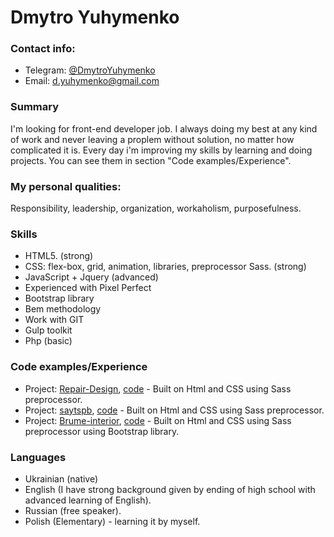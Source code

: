 # Dmytro Yuhymenko
### Contact info:

* Telegram: [@DmytroYuhymenko](https://t.me/DmytroYuhymenko)
* Email: d.yuhymenko@gmail.com

### Summary
   
   I'm looking for front-end developer job. I always doing my best at any kind of work and never leaving a proplem without solution, no      matter how complicated it is. Every day i'm improving my skills by learning and doing projects. You can see them in section "Code          examples/Experience".

### My personal qualities:
   
   Responsibility, leadership, organization, workaholism, purposefulness.
   
### Skills
   
   * HTML5. (strong)
   * CSS:  flex-box, grid, animation, libraries, preprocessor Sass. (strong)
   * JavaScript + Jquery (advanced)
   * Experienced with Pixel Perfect
   * Bootstrap library 
   * Bem methodology
   * Work with GIT
   * Gulp toolkit
   * Php (basic)
  
### Code examples/Experience
   
   * Project: [Repair-Design](https://chaosua-del.github.io/repair-desaign/src/), [code](https://github.com/chaosua-del/chaosua-del.github.io/tree/master/repair-desaign/src) - Built on Html and CSS using Sass preprocessor.
   * Project: [saytspb](https://chaosua-del.github.io/saytspb/src/), [code](https://github.com/chaosua-del/chaosua-del.github.io/tree/master/saytspb/src) - Built on Html and CSS using Sass preprocessor.
   * Project: [Brume-interior](https://chaosua-del.github.io/interiors/src/), [code](https://github.com/chaosua-del/chaosua-del.github.io/tree/master/interiors/src) - Built on Html and CSS using Sass preprocessor using Bootstrap library.
   
### Languages
   * Ukrainian (native)
   * English (I have strong background given by ending of high school with advanced learning of English).
   * Russian (free speaker).
   * Polish (Elementary) - learning it by myself.
  
   
   
   
